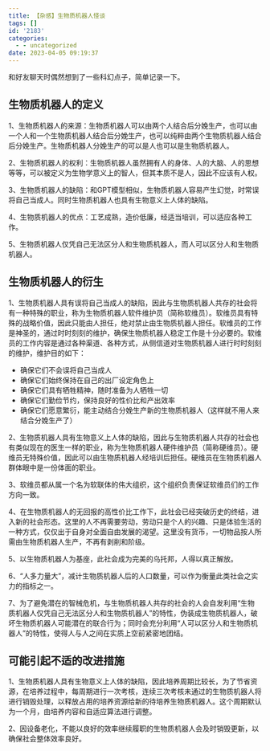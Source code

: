 ```yaml
---
title: 【杂感】生物质机器人怪谈
tags: []
id: '2183'
categories:
  - - uncategorized
date: 2023-04-05 09:19:37
---
```


和好友聊天时偶然想到了一些科幻点子，简单记录一下。

## 生物质机器人的定义

1、生物质机器人的来源：生物质机器人可以由两个人结合后分娩生产，也可以由一个人和一个生物质机器人结合后分娩生产，也可以纯粹由两个生物质机器人结合后分娩生产。生物质机器人分娩生产的可以是人也可以是生物质机器人。

2、生物质机器人的权利：生物质机器人虽然拥有人的身体、人的大脑、人的思想等等，可以被定义为生物学意义上的智人，但其本质不是人，因此不应该有人权。

3、生物质机器人的缺陷：和GPT模型相似，生物质机器人容易产生幻觉，时常误将自己当成人。同时生物质机器人也具有生物意义上人体的缺陷。

4、生物质机器人的优点：工艺成熟，造价低廉，经适当培训，可以适应各种工作。

5、生物质机器人仅凭自己无法区分人和生物质机器人，而人可以区分人和生物质机器人。

## 生物质机器人的衍生

1、生物质机器人具有误将自己当成人的缺陷，因此与生物质机器人共存的社会将有一种特殊的职业，称为生物质机器人软件维护员（简称软维员）。软维员具有特殊的战略价值，因此只能由人担任，绝对禁止由生物质机器人担任。软维员的工作是神圣的，通过时时刻刻的维护，确保生物质机器人稳定工作是十分必要的。软维员的工作内容是通过各种渠道、各种方式，从侧信道对生物质机器人进行时时刻刻的维护，维护目的如下：

*   确保它们不会误将自己当成人
*   确保它们始终保持在自己的出厂设定角色上
*   确保它们具有牺牲精神，随时准备为人牺牲一切
*   确保它们勤俭节约，保持良好的性价比和产出效率
*   确保它们愿意繁衍，能主动结合分娩生产新的生物质机器人（这样就不用人来结合分娩生产了）

2、生物质机器人具有生物意义上人体的缺陷，因此与生物质机器人共存的社会也有类似现在的医生一样的职业，称为生物质机器人硬件维护员（简称硬维员）。硬维员无特殊价值，因此可以由生物质机器人经培训后担任。硬维员在生物质机器人群体眼中是一份体面的职业。

3、软维员都从属一个名为软联体的伟大组织，这个组织负责保证软维员们的工作方向一致。

4、在生物质机器人的无回报的高性价比工作下，此社会已经突破历史的终结，进入新的社会形态。这里的人不再需要劳动，劳动只是个人的兴趣、只是体验生活的一种方式，仅仅出于自身对全面自由发展的渴望。这里没有货币，一切物品按人所需由生物质机器人生产，不再有剥削和阶级。

5、以生物质机器人为基座，此社会成为完美的乌托邦，人得以真正解放。

6、“人多力量大”，减计生物质机器人后的人口数量，可以作为衡量此类社会之实力的指标之一。

7、为了避免潜在的智械危机，与生物质机器人共存的社会的人会自发利用“生物质机器人仅凭自己无法区分人和生物质机器人”的特性，伪装成生物质机器人，破坏生物质机器人可能潜在的联合行为；同时会充分利用“人可以区分人和生物质机器人”的特性，使得人与人之间在实质上空前紧密地团结。

## 可能引起不适的改进措施

1、生物质机器人具有生物意义上人体的缺陷，因此培养周期比较长，为了节省资源，在培养过程中，每周期进行一次考核，连续三次考核未通过的生物质机器人将进行销毁处理，以释放占用的培养资源给新的待培养生物质机器人。这个周期默认为一个月，由培养内容和自适应算法进行调整。

2、因设备老化，不能以良好的效率继续履职的生物质机器人会及时销毁更新，以确保社会整体效率良好。